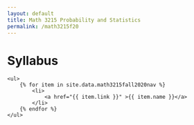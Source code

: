 ```yaml
---
layout: default
title: Math 3215 Probability and Statistics
permalink: /math3215f20
---
```

<body>
	<h1>Syllabus</h1>


	<ul>
		{% for item in site.data.math3215fall2020nav %}
			<li>
			 	<a href="{{ item.link }}" >{{ item.name }}</a>			
			</li>        
		{% endfor %}
	</ul>
</body>